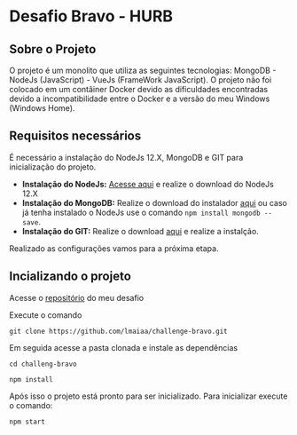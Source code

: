 # Desafio Bravo - HURB

## Sobre o Projeto

O projeto é um monolito que utiliza as seguintes tecnologias: MongoDB - NodeJs (JavaScript) - VueJs (FrameWork JavaScript).
O projeto não foi colocado em um contâiner Docker devido as dificuldades encontradas devido a incompatibilidade entre o Docker e a versão do meu Windows (Windows Home).

## Requisitos necessários

É necessário a instalação do NodeJs 12.X, MongoDB e GIT para inicialização do projeto.

-   **Instalação do NodeJs:** [Acesse aqui](https://nodejs.org/en/download/) e realize o download do NodeJs 12.X
-   **Instalação do MongoDB:** Realize o download do instalador [aqui](https://www.mongodb.com/try/download/community) ou caso já tenha instalado o NodeJs use o comando `npm install mongodb --save`.
-   **Instalação do GIT:** Realize o download [aqui](https://git-scm.com/downloads) e realize a instalção.

Realizado as configurações vamos para a próxima etapa.

## Incializando o projeto

Acesse o [repositório](https://github.com/lmaiaa/challenge-bravo) do meu desafio

Execute o comando

```
git clone https://github.com/lmaiaa/challenge-bravo.git
```

Em seguida acesse a pasta clonada e instale as dependências

```
cd challeng-bravo

npm install
```

Após isso o projeto está pronto para ser inicializado.
Para inicializar execute o comando:

```
npm start
```
